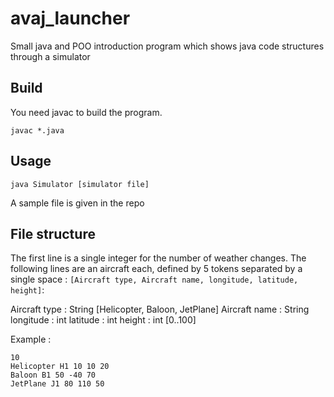 # avaj_launcher
Small java and POO introduction program which shows java code structures through a simulator
## Build

You need javac to build the program.

`javac *.java`

## Usage

`java Simulator [simulator file]`

A sample file is given in the repo
## File structure

The first line is a single integer for the number of weather changes. The following lines are an aircraft each, defined by 5 tokens separated by a single space : `[Aircraft type, Aircraft name, longitude, latitude, height]`:

  Aircraft type : String [Helicopter, Baloon, JetPlane]
  Aircraft name : String
  longitude : int
  latitude : int 
  height : int [0..100]

Example :

``10``  
``Helicopter H1 10 10 20``  
``Baloon B1 50 -40 70``  
``JetPlane J1 80 110 50``
